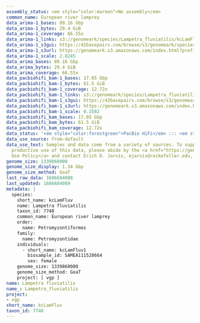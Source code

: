 ```yaml
---
assembly_status: <em style="color:maroon">No assembly</em>
common_name: European river lamprey
data_arima-1_bases: 89.16 Gbp
data_arima-1_bytes: 29.4 GiB
data_arima-1_coverage: 66.55x
data_arima-1_links: s3://genomeark/species/Lampetra_fluviatilis/kcLamFluv1/genomic_data/arima/<br>
data_arima-1_s3gui: https://42basepairs.com/browse/s3/genomeark/species/Lampetra_fluviatilis/kcLamFluv1/genomic_data/arima/
data_arima-1_s3url: https://genomeark.s3.amazonaws.com/index.html?prefix=species/Lampetra_fluviatilis/kcLamFluv1/genomic_data/arima/
data_arima-1_scale: 2.8245
data_arima_bases: 89.16 Gbp
data_arima_bytes: 29.4 GiB
data_arima_coverage: 66.55x
data_pacbiohifi_bam-1_bases: 17.05 Gbp
data_pacbiohifi_bam-1_bytes: 61.5 GiB
data_pacbiohifi_bam-1_coverage: 12.72x
data_pacbiohifi_bam-1_links: s3://genomeark/species/Lampetra_fluviatilis/kcLamFluv1/genomic_data/pacbio_hifi/<br>
data_pacbiohifi_bam-1_s3gui: https://42basepairs.com/browse/s3/genomeark/species/Lampetra_fluviatilis/kcLamFluv1/genomic_data/pacbio_hifi/
data_pacbiohifi_bam-1_s3url: https://genomeark.s3.amazonaws.com/index.html?prefix=species/Lampetra_fluviatilis/kcLamFluv1/genomic_data/pacbio_hifi/
data_pacbiohifi_bam-1_scale: 0.2582
data_pacbiohifi_bam_bases: 17.05 Gbp
data_pacbiohifi_bam_bytes: 61.5 GiB
data_pacbiohifi_bam_coverage: 12.72x
data_status: '<em style="color:forestgreen">PacBio HiFi</em> ::: <em style="color:forestgreen">Arima</em>'
data_use_source: from-default
data_use_text: Samples and data come from a variety of sources. To support fair and
  productive use of this data, please abide by the <a href="https://genome10k.soe.ucsc.edu/data-use-policies/">Data
  Use Policy</a> and contact Erich D. Jarvis, ejarvis@rockefeller.edu, with any questions.
genome_size: 1339860000
genome_size_display: 1.34 Gbp
genome_size_method: GoaT
last_raw_data: 1686684088
last_updated: 1686684089
metadata: |
  species:
    short_name: kcLamFluv
    name: Lampetra fluviatilis
    taxon_id: 7748
    common_name: European river lamprey
    order:
      name: Petromyzontiformes
    family:
      name: Petromyzontidae
    individuals:
      - short_name: kcLamFluv1
        biosample_id: SAMEA111528664
        sex: female
    genome_size: 1339860000
    genome_size_method: GoaT
    project: [ vgp ]
name: Lampetra fluviatilis
name_: Lampetra_fluviatilis
project:
- vgp
short_name: kcLamFluv
taxon_id: 7748
---
```

